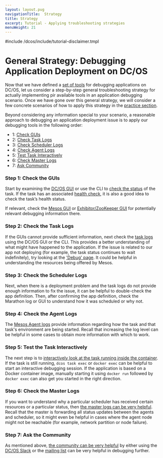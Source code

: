 ```yaml
---
layout: layout.pug
navigationTitle:  Strategy
title: Strategy
excerpt: Tutorial - Applying troubleshooting strategies
menuWeight: 21
---
```

#include /dcos/include/tutorial-disclaimer.tmpl

<a name=strategy></a>

# General Strategy: Debugging Application Deployment on DC/OS

Now that we have defined a [set of tools](/dcos/1.12/tutorials/dcos-debug/tools/) for debugging applications on DC/OS, let us consider a step-by-step general troubleshooting strategy for actually implementing pir available tools in an application debugging scenario. Once we have gone over this general strategy, we will consider a few concrete scenarios of how to apply this strategy in the [practice section](/dcos/1.12/tutorials/dcos-debug/scenarios/).

Beyond considering any information special to your scenario, a reasonable approach to debugging an application deployment issue is to apply our debugging tools in the following order:

<a name="tools"></a>

- 1: [Check GUIs](#GUI-strat)
- 2: [Check Task Logs](#task-strat)
- 3: [Check Scheduler Logs](#schedule-strat)
- 4: [Check Agent Logs](#agent-strat)
- 5: [Test Task Interactively](#interactive-strat)
- 6: [Check Master Logs](#master-strat)
- 7: [Ask Community](#community-strat)


<a name="GUI-strat"></a>

### Step 1: Check the GUIs

Start by examining the [DC/OS GUI](/dcos/1.12/gui/) or use the CLI to [check the status](/dcos/1.12/deploying-services/task-handling/) of the task. If the task has an associated [health check](/dcos/1.12/deploying-services/creating-services/health-checks/), it is also a good idea to check the task’s health status.

If relevant, check the [Mesos GUI](/dcos/1.12/tutorials/dcos-debug/tools/#mesos-ui) or [Exhibitor/ZooKeeper GUI](/dcos/1.12/tutorials/dcos-debug/tools/#zoo-ui) for potentially relevant debugging information there.

<a name="task-strat"></a>

### Step 2: Check the Task Logs

If the GUIs cannot provide sufficient information, next check the [task logs](/dcos/1.12/tutorials/dcos-debug/tools/#task-logs) using the DC/OS GUI or the CLI. This provides a better understanding of what might have happened to the application. If the issue is related to our app not deploying (for example, the task status continues to wait indefinitely), try looking at the ['Debug' page](/dcos/1.12/monitoring/debugging/gui-debugging/#debugging-page). It could be helpful in understanding the resources being offered by Mesos.

<a name="schedule-strat"></a>

### Step 3: Check the Scheduler Logs

Next, when there is a deployment problem and the task logs do not provide enough information to fix the issue, it can be helpful to double-check the app definition. Then, after confirming the app definition, check the Marathon log or GUI to understand how it was scheduled or why not.

<a name="agent-strat"></a>

### Step 4: Check the Agent Logs

The [Mesos Agent logs](/dcos/1.12/tutorials/dcos-debug/tools/#mesos-agent-logs) provide information regarding how the task and that task's environment are being started. Recall that increasing the log level can be helpful in some cases to obtain more information with which to work.

<a name="interactive-strat"></a>

### Step 5: Test the Task Interactively

The next step is to [interactively look at the task running inside the container](/dcos/1.12/tutorials/dcos-debug/tools/#interactive). If the task is still running, `dcos task exec` or `docker exec` can be helpful to start an interactive debugging session. If the application is based on a Docker container image, manually starting it using `docker run` followed by `docker exec` can also get you started in the right direction.

<a name="master-strat"></a>

### Step 6: Check the Master Logs

If you want to understand why a particular scheduler has received certain resources or a particular status, then [the master logs can be very helpful](/dcos/1.12/tutorials/dcos-debug/tools/#master-logs). Recall that the master is forwarding all status updates between the agents and scheduler, so it might even be helpful in cases where the agent node might not be reachable (for example, network partition or node failure).

<a name="community-strat"></a>

### Step 7:  Ask the Community

As mentioned above, [the community can be very helpful](/dcos/1.12/tutorials/dcos-debug/tools/#community) by either using the [DC/OS Slack](http://chat.dcos.io/?_ga=2.29995196.285985511.1525709518-600356888.1525372520) or the [mailing list](https://groups.google.com/a/dcos.io/forum/#!forum/users) can be very helpful in debugging further.
